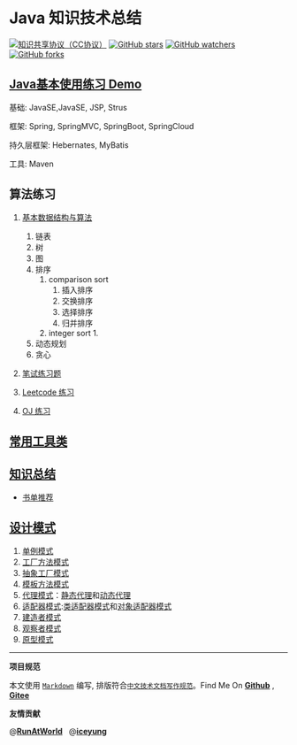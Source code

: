 # Java 知识技术总结

[![知识共享协议（CC协议）](https://img.shields.io/badge/License-Creative%20Commons-DC3D24.svg)](https://creativecommons.org/licenses/by-nc-sa/4.0/deed.zh)
[![GitHub stars](https://img.shields.io/github/stars/hbulpf/JavaPrinciple.svg?label=Stars)](https://github.com/hbulpf/JavaPrinciple)
[![GitHub watchers](https://img.shields.io/github/watchers/hbulpf/JavaPrinciple.svg?label=Watchers)](https://github.com/hbulpf/JavaPrinciple/watchers)
[![GitHub forks](https://img.shields.io/github/forks/hbulpf/JavaPrinciple.svg?label=Forks)](https://github.com/hbulpf/JavaPrinciple/fork)

## [Java基本使用练习 Demo](src/dev/demo/README.md)

基础: JavaSE,JavaSE, JSP, Strus

框架: Spring, SpringMVC, SpringBoot, SpringCloud

持久层框架: Hebernates, MyBatis

工具: Maven

## 算法练习

1. [基本数据结构与算法](dev/algorithm/README.md)
    1. 链表
    1. 树
    1. 图
    1. 排序
        1. comparison sort
            1. 插入排序
            2. 交换排序
            3. 选择排序
            4. 归并排序
        1. integer sort
            1. 
    1. 动态规划
    1. 贪心



1. [笔试练习题](src/dev/exams/README.md)

1. [Leetcode 练习](src/dev/leetcode/README.md)

2. [OJ 练习](src/dev/oj/README.md)

## [常用工具类](src/dev/utils/README.md)

## [知识总结](knowledge/README.md)

- [书单推荐](BookList.md)

## [设计模式](src/dev/designpattern/README.md)

1. [单例模式](src/dev/designpattern/singleton)
1. [工厂方法模式](src/dev/designpattern/factorymethod)
1. [抽象工厂模式](src/dev/designpattern/abstractfactory)
1. [模板方法模式](src/dev/designpattern/model)
1. [代理模式](src/dev/designpattern)：[静态代理](dev/designpattern/proxy/staticproxy)和[动态代理](dev/designpattern/proxy/dynamicproxy)
1. [适配器模式](src/dev/designpattern/adapter):[类适配器模式](dev/designpattern/adapter/classAdapter)和[对象适配器模式](dev/designpattern/adapter/objectAdapter)
2. [建造者模式](src/dev/designpattern/builder)
2. [观察者模式](src/dev/designpattern/observer)
2. [原型模式](src/dev/designpattern/prototype)


----------------------------------------

**项目规范**

本文使用 [`Markdown`](https://www.markdownguide.org/basic-syntax) 编写, 排版符合[`中文技术文档写作规范`](https://github.com/hbulpf/document-style-guide)。Find Me On [**Github**](https://github.com/hbulpf/JavaPrinciple) , [**Gitee**](https://gitee.com/sifangcloud/JavaPrinciple)

**友情贡献**

@[**RunAtWorld**](http://www.github.com/RunAtWorld)  &nbsp;  @[**iceyung**](https://github.com/iceyung) 

